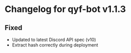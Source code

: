 # Changelog for qyf-bot v1.1.3

## Fixed

* Updated to latest Discord API spec (v10)
* Extract hash correctly during deployment
